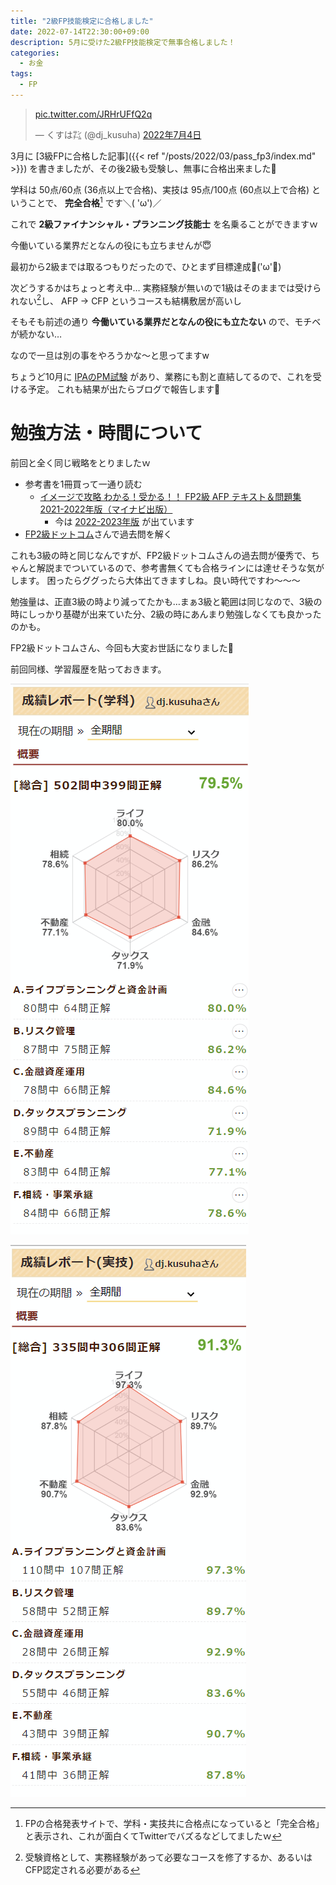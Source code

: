 ```yaml
---
title: "2級FP技能検定に合格しました"
date: 2022-07-14T22:30:00+09:00
description: 5月に受けた2級FP技能検定で無事合格しました！
categories:
  - お金
tags: 
  - FP
---
```


<blockquote class="twitter-tweet" data-lang="ja" data-theme="light"><p lang="zxx" dir="ltr"><a href="https://t.co/JRHrUFfQ2q">pic.twitter.com/JRHrUFfQ2q</a></p>&mdash; くすは㌠ (@dj_kusuha) <a href="https://twitter.com/dj_kusuha/status/1543847857090101251?ref_src=twsrc%5Etfw">2022年7月4日</a></blockquote> <script async src="https://platform.twitter.com/widgets.js" charset="utf-8"></script>

3月に [3級FPに合格した記事]({{< ref "/posts/2022/03/pass_fp3/index.md" >}}) を書きましたが、その後2級も受験し、無事に合格出来ました💪

学科は 50点/60点 (36点以上で合格)、実技は 95点/100点 (60点以上で合格) ということで、 **完全合格**[^1] です＼( 'ω')／

これで **2級ファイナンシャル・プランニング技能士** を名乗ることができますｗ

今働いている業界だとなんの役にも立ちませんが😇

最初から2級までは取るつもりだったので、ひとまず目標達成💪('ω'💪)

次どうするかはちょっと考え中…
実務経験が無いので1級はそのままでは受けられない[^2]し、 AFP → CFP というコースも結構敷居が高いし

そもそも前述の通り **今働いている業界だとなんの役にも立たない** ので、モチベが続かない…

なので一旦は別の事をやろうかな～と思ってますw

ちょうど10月に [IPAのPM試験](https://www.jitec.ipa.go.jp/1_11seido/pm.html) があり、業務にも割と直結してるので、これを受ける予定。
これも結果が出たらブログで報告します📝

# 勉強方法・時間について

前回と全く同じ戦略をとりましたｗ

- 参考書を1冊買って一通り読む
  - [イメージで攻略 わかる！受かる！！ FP2級 AFP テキスト＆問題集 2021-2022年版（マイナビ出版）](https://book.mynavi.jp/ec/products/detail/id=123668)
    - 今は [2022-2023年版](https://book.mynavi.jp/ec/products/detail/id=130331) が出ています
- [FP2級ドットコム](https://fp2-siken.com/)さんで過去問を解く

これも3級の時と同じなんですが、FP2級ドットコムさんの過去問が優秀で、ちゃんと解説までついているので、参考書無くても合格ラインには達せそうな気がします。
困ったらググったら大体出てきますしね。良い時代ですわ～～～

勉強量は、正直3級の時より減ってたかも…まぁ3級と範囲は同じなので、3級の時にしっかり基礎が出来ていた分、2級の時にあんまり勉強しなくても良かったのかも。

FP2級ドットコムさん、今回も大変お世話になりました🙏

前回同様、学習履歴を貼っておきます。

![FP2級ドットコムさんでの成績レポート(学科)](2022-07-14-22-22-29.png)

![FP2級ドットコムさんでの成績レポート(実技)](2022-07-14-22-22-44.png)


[^1]: FPの合格発表サイトで、学科・実技共に合格点になっていると「完全合格」と表示され、これが面白くてTwitterでバズるなどしてましたｗ
[^2]: 受験資格として、実務経験があって必要なコースを修了するか、あるいはCFP認定される必要がある